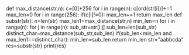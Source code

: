 
def max_distance(str,n):
    c=[0]*256
    for i in range(n):
        c[ord(str[i])]+=1
    max_len=0
    for i in range(256):
        if(c[i]!=0):
            max_len+=1
    return max_len
def substr(str):
    n=len(str)
    max_len1=max_distance(str,n)
    min_len=n
    for i in range(n):
        for j in range(n):
            sub_str=str[i:j]
            sub_len=len(sub_str)
            distinct_char=max_distance(sub_str,sub_len)
            if(sub_len<min_len and max_len1==distinct_char):
                min_len=sub_len
    return min_len
str="aabbcda"
res=substr(str)
print(res)
